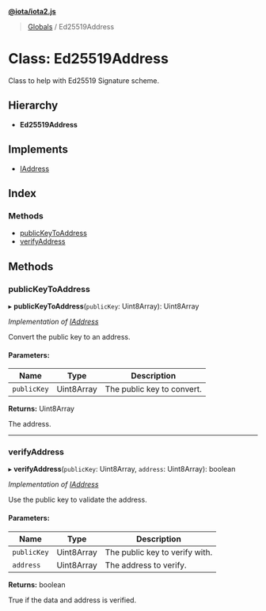 **[@iota/iota2.js](../README.md)**

> [Globals](../README.md) / Ed25519Address

# Class: Ed25519Address

Class to help with Ed25519 Signature scheme.

## Hierarchy

* **Ed25519Address**

## Implements

* [IAddress](../interfaces/iaddress.md)

## Index

### Methods

* [publicKeyToAddress](ed25519address.md#publickeytoaddress)
* [verifyAddress](ed25519address.md#verifyaddress)

## Methods

### publicKeyToAddress

▸ **publicKeyToAddress**(`publicKey`: Uint8Array): Uint8Array

*Implementation of [IAddress](../interfaces/iaddress.md)*

Convert the public key to an address.

#### Parameters:

Name | Type | Description |
------ | ------ | ------ |
`publicKey` | Uint8Array | The public key to convert. |

**Returns:** Uint8Array

The address.

___

### verifyAddress

▸ **verifyAddress**(`publicKey`: Uint8Array, `address`: Uint8Array): boolean

*Implementation of [IAddress](../interfaces/iaddress.md)*

Use the public key to validate the address.

#### Parameters:

Name | Type | Description |
------ | ------ | ------ |
`publicKey` | Uint8Array | The public key to verify with. |
`address` | Uint8Array | The address to verify. |

**Returns:** boolean

True if the data and address is verified.
